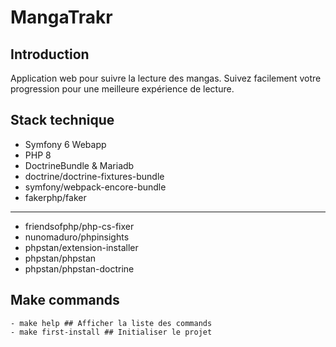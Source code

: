 # MangaTrakr

## Introduction

Application web pour suivre la lecture des mangas. Suivez facilement votre progression pour une meilleure expérience de lecture.

## Stack technique
* Symfony 6 Webapp
* PHP 8
* DoctrineBundle & Mariadb
* doctrine/doctrine-fixtures-bundle
* symfony/webpack-encore-bundle
* fakerphp/faker
***
* friendsofphp/php-cs-fixer
* nunomaduro/phpinsights
* phpstan/extension-installer
* phpstan/phpstan
* phpstan/phpstan-doctrine

## Make commands
```
- make help ## Afficher la liste des commands
- make first-install ## Initialiser le projet
```